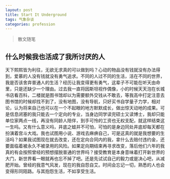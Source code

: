 ```yaml
---
layout: post
title: Start It Underground
tags: 气象杂谈
categories: profession
---
```


> 散文随笔

## 什么时候我也活成了我所讨厌的人
天下熙熙皆为利往，无欲无求真的可以做到吗？心动的物品没有钱就没有办法得到，爱慕的人没有钱就没有勇气追求。不同的人过不同的生活，活在不同的世界，我是否该舍弃普通人的生活？经历让我变得更有勇气，这辈子不可能在听天由命里，只是还缺少一个理由。过去我一直将因斯坦视作偶像，小的时候天天泡在长城书店看百科，二楼就是图书馆却以为需要额外交钱从不敢去，等我高中打定注意去图书馆的时候却找不到了，没有地图，没有导航，只好买书自学量子力学，相对论，认为将来自己也可以在一个不起眼的地方默默成长，做出惊天动地的成果。可是信息闭塞的我只能去一个定向的专业，当身边同学读完硕士又读博士，我却只能单位家两点一线，再没有同龄人陪伴，到手可怜的工资也无权支配，就这样结束这一生吗。又有什么意义吗，井底之蛙并不可怕，可怕的是身边同处井底却每天都在扮演着宫斗大戏。我也试图用小说、游戏去麻痹自己，可是这真的就是我想要的生活吗？如果我试图现在就去改变，还在定向合同内的我，拿什么去赔付违约金，还要面临着被永久不被录用的风险。如果定向期结束再寻求改变，落后他们六年的我真的有会按照曾经的预想摆脱普通的世界吗？接受教育是本身意味着打开新世界的大门，新世界看一眼就再也忘不掉了吧。还是先试试自己的毅力或是决心吧，从减肥开始。曾经的我意气风发，现在的我自怨自艾。时间会忘记一切，熟悉的人也会变得形同陌路。与其抱怨生活，不如享受生活。